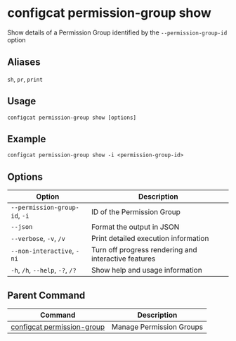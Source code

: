 # configcat permission-group show
Show details of a Permission Group identified by the `--permission-group-id` option
## Aliases
`sh`, `pr`, `print`
## Usage
```
configcat permission-group show [options]
```
## Example
```
configcat permission-group show -i <permission-group-id>
```
## Options
| Option | Description |
| ------ | ----------- |
| `--permission-group-id`, `-i` | ID of the Permission Group |
| `--json` | Format the output in JSON |
| `--verbose`, `-v`, `/v` | Print detailed execution information |
| `--non-interactive`, `-ni` | Turn off progress rendering and interactive features |
| `-h`, `/h`, `--help`, `-?`, `/?` | Show help and usage information |
## Parent Command
| Command | Description |
| ------ | ----------- |
| [configcat permission-group](configcat-permission-group.md) | Manage Permission Groups |
